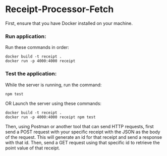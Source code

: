 # Receipt-Processor-Fetch

First, ensure that you have Docker installed on your machine.
### Run application:
Run these commands in order:
```
docker build -t receipt .
docker run -p 4000:4000 receipt
```
### Test the application:
While the server is running, run the command:
```
npm test
```
OR
Launch the server using these commands:
```
docker build -t receipt .
docker run -p 4000:4000 receipt npm test
```

Then, using Postman or another tool that can send HTTP requests, first send a POST request with your specific receipt with the JSON as the body of the request. This will generate an id for that receipt and send a response with that id. Then, send a GET request using that specific id to retrieve the point value of that receipt.
